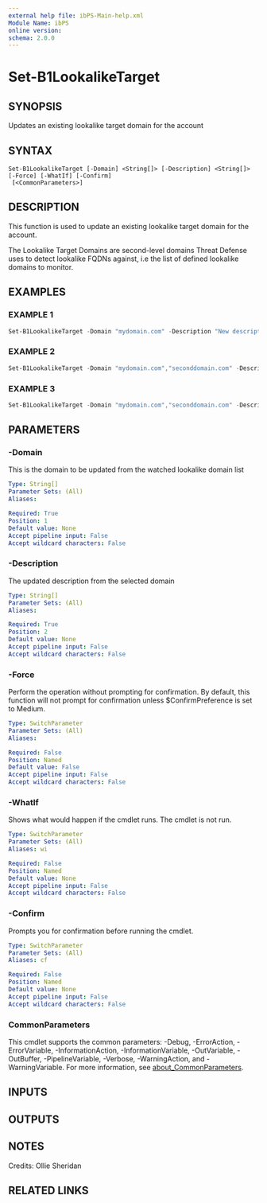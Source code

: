 ```yaml
---
external help file: ibPS-Main-help.xml
Module Name: ibPS
online version:
schema: 2.0.0
---
```


# Set-B1LookalikeTarget

## SYNOPSIS
Updates an existing lookalike target domain for the account

## SYNTAX

```
Set-B1LookalikeTarget [-Domain] <String[]> [-Description] <String[]> [-Force] [-WhatIf] [-Confirm]
 [<CommonParameters>]
```

## DESCRIPTION
This function is used to update an existing lookalike target domain for the account.

The Lookalike Target Domains are second-level domains Threat Defense uses to detect lookalike FQDNs against, i.e the list of defined lookalike domains to monitor.

## EXAMPLES

### EXAMPLE 1
```powershell
Set-B1LookalikeTarget -Domain "mydomain.com" -Description "New description.."
```

### EXAMPLE 2
```powershell
Set-B1LookalikeTarget -Domain "mydomain.com","seconddomain.com" -Description "New Description 1","New Description 2"
```

### EXAMPLE 3
```powershell
Set-B1LookalikeTarget -Domain "mydomain.com","seconddomain.com" -Description "New Common description"
```

## PARAMETERS

### -Domain
This is the domain to be updated from the watched lookalike domain list

```yaml
Type: String[]
Parameter Sets: (All)
Aliases:

Required: True
Position: 1
Default value: None
Accept pipeline input: False
Accept wildcard characters: False
```

### -Description
The updated description from the selected domain

```yaml
Type: String[]
Parameter Sets: (All)
Aliases:

Required: True
Position: 2
Default value: None
Accept pipeline input: False
Accept wildcard characters: False
```

### -Force
Perform the operation without prompting for confirmation.
By default, this function will not prompt for confirmation unless $ConfirmPreference is set to Medium.

```yaml
Type: SwitchParameter
Parameter Sets: (All)
Aliases:

Required: False
Position: Named
Default value: False
Accept pipeline input: False
Accept wildcard characters: False
```

### -WhatIf
Shows what would happen if the cmdlet runs.
The cmdlet is not run.

```yaml
Type: SwitchParameter
Parameter Sets: (All)
Aliases: wi

Required: False
Position: Named
Default value: None
Accept pipeline input: False
Accept wildcard characters: False
```

### -Confirm
Prompts you for confirmation before running the cmdlet.

```yaml
Type: SwitchParameter
Parameter Sets: (All)
Aliases: cf

Required: False
Position: Named
Default value: None
Accept pipeline input: False
Accept wildcard characters: False
```

### CommonParameters
This cmdlet supports the common parameters: -Debug, -ErrorAction, -ErrorVariable, -InformationAction, -InformationVariable, -OutVariable, -OutBuffer, -PipelineVariable, -Verbose, -WarningAction, and -WarningVariable. For more information, see [about_CommonParameters](http://go.microsoft.com/fwlink/?LinkID=113216).

## INPUTS

## OUTPUTS

## NOTES
Credits: Ollie Sheridan

## RELATED LINKS
